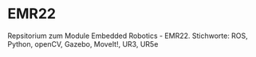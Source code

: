# EMR22
Repsitorium zum Module Embedded Robotics - EMR22. Stichworte:  ROS, Python, openCV, Gazebo, MoveIt!, UR3, UR5e
